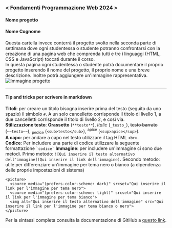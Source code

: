 ### < Fondamenti Programmazione Web 2024 >
#### Nome progetto
#### Nome Cognome
Questa cartella invece conterrà il progetto svolto nella seconda parte di settimana dove ogni studentessa o studente potranno confrontarsi con la creazione di una pagina web che comprenda tutti e tre i linguaggi (HTML, CSS e JavaScript) toccati durante il corso.<br>
In questa pagina ogni studentessa o studente potrà documentare il proprio progetto inserendo il nome del progetto, il proprio nome e una breve descrizione. Inoltre potrà aggiungere un'immagine rappresentativa.
![Immagine progetto](https://raw.githubusercontent.com/zumatt/Fondamenti-Programmazione-Web-24/main/Attivit%C3%A0/Nome%20Cognome/Progetto%20Finale/Screensho_PaginaRepo_EsempioProgetto.png)

---

#### Tip and tricks per scrivere in markdown
**Titoli**: per creare un titolo bisogna inserire prima del testo (seguito da uno spazio) il simbolo `#`. A un solo cancelletto corrisponde il titolo di livello 1, a due cancelletti corrisponde il titolo di livello 2, e così via.<br>
**Stilizzazione testo**: **Grassetto** (`**testo**`), _Italic_ (`_testo_`), ~~testo barrato~~ (`~~testo~~`), <sub>pedice</sub> (`<sub>testo</sub>`), <sup>apice</sup> (`<sup>apice</sup>`).<br>
**A capo**: per andare a capo nel testo utilizzare il tag HTML `<br>`.<br>
**Codice**: Per includere una parte di codice utilizzare la seguente formattazione ``` `codice` ```
**Immagine**: per includere un'immagine ci sono due metodi. Primo metodo: ```![Qui inserire il testo alternativo dell'immagine](Qui inserire il link dell'immagine)```.
Secondo metodo: utile per differenziare un'immagine per tema nero o bianco (a dipendenza delle proprie impostazioni di sistema)
```
<picture>
  <source media="(prefers-color-scheme: dark)" srcset="Qui inserire il link per l'immagine per tema nero">
  <source media="(prefers-color-scheme: light)" srcset="Qui inserire il link per l'immagine per tema bianco">
  <img alt="Qui inserire il testo alternativo dell'immagine" src="Qui inserire il link per l'immagine per tema bianco o nero">
</picture>
```
Per la sintassi completa consulta la documentazione di GitHub a [questo link](https://docs.github.com/en/get-started/writing-on-github/getting-started-with-writing-and-formatting-on-github/basic-writing-and-formatting-syntax).

